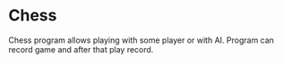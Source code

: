 # Chess
 Chess program allows playing with some player or with AI. Program can record game and after that play record.
